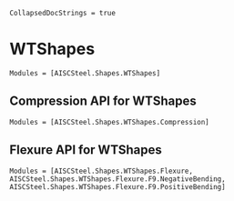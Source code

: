 ```@meta
CollapsedDocStrings = true
```

# WTShapes

```@autodocs
Modules = [AISCSteel.Shapes.WTShapes]
```

## Compression API for WTShapes

```@autodocs
Modules = [AISCSteel.Shapes.WTShapes.Compression]
```

## Flexure API for WTShapes

```@autodocs
Modules = [AISCSteel.Shapes.WTShapes.Flexure,
AISCSteel.Shapes.WTShapes.Flexure.F9.NegativeBending, AISCSteel.Shapes.WTShapes.Flexure.F9.PositiveBending]
```